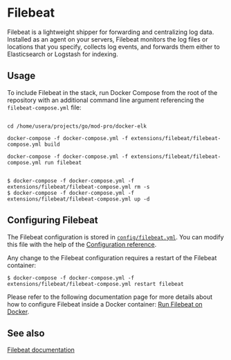 # Filebeat

Filebeat is a lightweight shipper for forwarding and centralizing log data. Installed as an agent on your servers,
Filebeat monitors the log files or locations that you specify, collects log events, and forwards them either to
Elasticsearch or Logstash for indexing.

## Usage

To include Filebeat in the stack, run Docker Compose from the root of the repository with an additional command line
argument referencing the `filebeat-compose.yml` file:

```console

cd /home/usera/projects/go/mod-pro/docker-elk

docker-compose -f docker-compose.yml -f extensions/filebeat/filebeat-compose.yml build

docker-compose -f docker-compose.yml -f extensions/filebeat/filebeat-compose.yml run filebeat


$ docker-compose -f docker-compose.yml -f extensions/filebeat/filebeat-compose.yml rm -s
$ docker-compose -f docker-compose.yml -f extensions/filebeat/filebeat-compose.yml up -d
```

## Configuring Filebeat

The Filebeat configuration is stored in [`config/filebeat.yml`](./config/filebeat.yml). You can modify this file with
the help of the [Configuration reference][filebeat-config].

Any change to the Filebeat configuration requires a restart of the Filebeat container:

```console
$ docker-compose -f docker-compose.yml -f extensions/filebeat/filebeat-compose.yml restart filebeat
```

Please refer to the following documentation page for more details about how to configure Filebeat inside a Docker
container: [Run Filebeat on Docker][filebeat-docker].

## See also

[Filebeat documentation][filebeat-doc]

[filebeat-config]: https://www.elastic.co/guide/en/beats/filebeat/current/filebeat-reference-yml.html
[filebeat-docker]: https://www.elastic.co/guide/en/beats/filebeat/current/running-on-docker.html
[filebeat-doc]: https://www.elastic.co/guide/en/beats/filebeat/current/index.html
